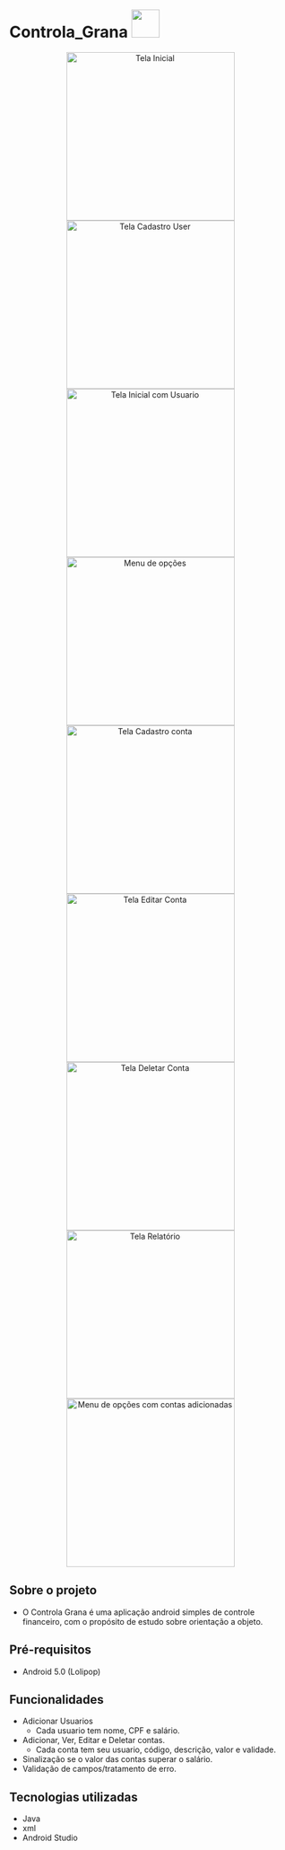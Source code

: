 # Controla_Grana <img src="https://user-images.githubusercontent.com/69447962/189688519-a5e171f3-fc7c-4d22-9a85-abc6a91e20bd.png" width="50" height="50"/>

<div align="center">
 <img alt="Tela Inicial" src="https://user-images.githubusercontent.com/69447962/189689481-03231a5c-8f05-4f3d-8db5-1f3acb23faa0.jpeg" height="300"/>
  <img alt="Tela Cadastro User" src="https://user-images.githubusercontent.com/69447962/189690195-7ecb4cf0-6890-4fe0-9a5d-1bf1511492e4.jpeg" height="300"/>
 <img alt="Tela Inicial com Usuario" src="https://user-images.githubusercontent.com/69447962/189690553-04d27bf8-c7b6-4af8-b241-0a8abbe20e9e.jpeg" height="300"/>
 <img alt="Menu de opções" src="https://user-images.githubusercontent.com/69447962/189690792-30ba778a-668b-42a1-894b-2d95e1642a0d.jpeg" height="300"/>
 <img alt="Tela Cadastro conta" src="https://user-images.githubusercontent.com/69447962/189690960-3233ff7d-74e5-42b6-bddb-fabbbebad26a.jpeg" height="300"/>
 <img alt="Tela Editar Conta" src="https://user-images.githubusercontent.com/69447962/189691967-05d21e75-f759-414d-9eef-fc79defe86c8.jpeg" height="300"/>
 <img alt="Tela Deletar Conta" src="https://user-images.githubusercontent.com/69447962/189692194-b18629c4-c4e1-427b-bb29-96db6a8e20d5.jpeg" height="300"/>
 <img alt="Tela Relatório" src="https://user-images.githubusercontent.com/69447962/189692609-6a950b76-86f7-4e0e-beca-c2e4a27bc08a.jpeg" height="300"/>
 <img alt="Menu de opções com contas adicionadas" src="https://user-images.githubusercontent.com/69447962/189692834-39ac0e4d-2904-4748-b889-ccfe81b9028a.jpeg" height="300"/>

</div>

## Sobre o projeto

- O Controla Grana é uma aplicação android simples de controle financeiro, com o propósito de estudo sobre orientação a objeto.

## Pré-requisitos
 - Android 5.0 (Lolipop)
 
## Funcionalidades
- Adicionar Usuarios
  - Cada usuario tem nome, CPF e salário.
- Adicionar, Ver, Editar e Deletar contas.
  - Cada conta tem seu usuario, código, descrição, valor e validade.
- Sinalização se o valor das contas superar o salário.
- Validação de campos/tratamento de erro.

## Tecnologias utilizadas
- Java
- xml
- Android Studio
